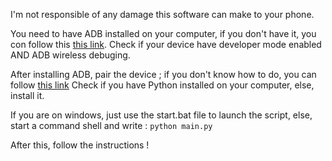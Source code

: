 I'm not responsible of any damage this software can make to your phone.

You need to have ADB installed on your computer, if you don't have it, you con follow this [this link](https://www.youtube.com/watch?v=26GI3z6tI3E).
Check if your device have developer mode enabled AND ADB wireless debuging.

After installing ADB, pair the device ; if you don't know how to do, you can follow [this link](https://android.gadgethacks.com/how-to/set-up-wireless-debugging-android-11-send-adb-commands-without-usb-cable-0302898/)
Check if you have Python installed on your computer, else, install it.

If you are on windows, just use the start.bat file to launch the script, else, start a command shell and write :
`python main.py`

After this, follow the instructions !
